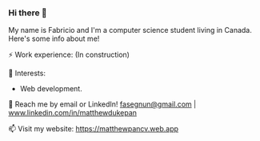 ### Hi there 👋

<!--
**FabricioSe/FabricioSe** is a ✨ _special_ ✨ repository because its `README.md` (this file) appears on your GitHub profile.

Here are some ideas to get you started:

- 🔭 I’m currently working on ...
- 🌱 I’m currently learning ...
- 👯 I’m looking to collaborate on ...
- 🤔 I’m looking for help with ...
- 💬 Ask me about ...
- 📫 How to reach me: ...
- 😄 Pronouns: ...
- ⚡ Fun fact: ...
-->

My name is Fabricio and I'm a computer science student living in Canada. Here's some info about me!

⚡ Work experience: (In construction)

🌱 Interests:

* Web development.

💬 Reach me by email or LinkedIn! <a name="">fasegnun@gmail.com</a> | www.linkedin.com/in/matthewdukepan

📫 Visit my website: https://matthewpancv.web.app
